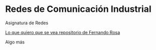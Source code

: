 # Redes de Comunicación Industrial

Asignatura de Redes

[Lo que quiero que se vea repositorio de Fernando Rosa](https://github.com/frosa)

Algo más

